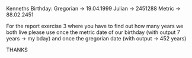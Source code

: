 

Kenneths Birthday: 
Gregorian -> 19.04.1999
Julian -> 2451288
Metric -> 88.02.2451

For the report exercise 3 where you have to find out how many years we both live 
please use once the metric date of our birthday (with output 7 years -> my bday) and once the gregorian date (with output -> 452 years)

THANKS
